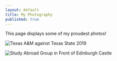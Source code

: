 ```yaml
---
layout: default
title: My Photography
published: true
---
```


This page displays some of my proudest photos!

![Texas A&M against Texas State 2019](IMG_6274.png)

![Study Abroad Group in Front of Edinburgh Castle](IMG_5321.png)
